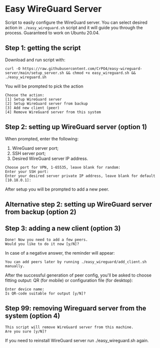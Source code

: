# Easy WireGuard Server
Script to easily configure the WireGuard server. You can select desired action in `./easy_wireguard.sh` script and it will guide you through the process.
Guaranteed to work on Ubuntu 20.04.

## Step 1: getting the script
Download and run script with:
```
curl -O https://raw.githubusercontent.com/CrPO4/easy-wireguard-server/main/setup_server.sh && chmod +x easy_wireguard.sh && ./easy_wireguard.sh
```

You will be prompted to pick the action
```
Choose the action:
[1] Setup WireGuard server
[2] Setup WireGuard server from backup
[3] Add new client (peer)
[4] Remove WireGuard server from this system
```

## Step 2: setting up WireGuard server (option 1)
When prompted, enter the following:
1. WireGuard server port;
2. SSH server port;
3. Desired WireGuard server IP address.
```
Choose port for VPN, 1-65535, leave blank for random:
Enter your SSH port:
Enter your desired server private IP address, leave blank for default [10.18.0.1]:
```
After setup you will be prompted to add a new peer. 

## Alternative step 2: setting up WireGuard server from backup (option 2)

## Step 3: adding a new client (option 3)
```
Done! Now you need to add a few peers.
Would you like to do it now [y/N]?
```
In case of a negative answer, the reminder will appear:
```
You can add peers later by running ./easy_wireguard/add_client.sh manually.
```

After the successful generation of peer config, you'll be asked to choose fitting output: QR (for mobile) or configuration file (for desktop):
```
Enter device name: 
Is QR-code suitable for output [y/N]?
```

## Step 99: removing Wireguard server from the system (option 4)

```
This script will remove WireGuard server from this machine.
Are you sure [y/N]?
```

If you need to reinstall WireGuard server run ./easy_wireguard.sh again.
